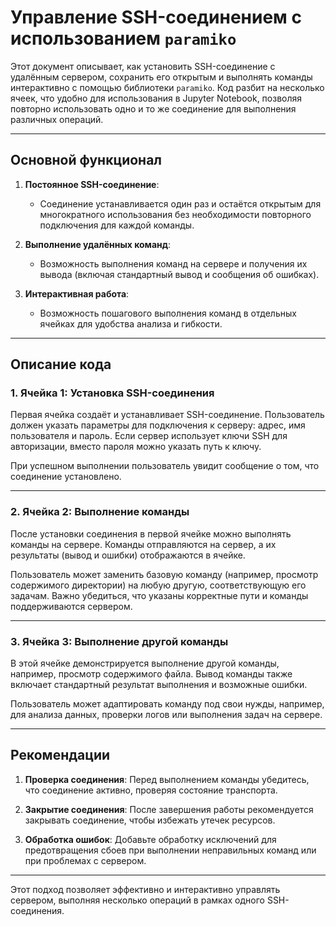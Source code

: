# Управление SSH-соединением с использованием `paramiko`

Этот документ описывает, как установить SSH-соединение с удалённым сервером, сохранить его открытым и выполнять команды интерактивно с помощью библиотеки `paramiko`. Код разбит на несколько ячеек, что удобно для использования в Jupyter Notebook, позволяя повторно использовать одно и то же соединение для выполнения различных операций.

---

## Основной функционал

1. **Постоянное SSH-соединение**:
   - Соединение устанавливается один раз и остаётся открытым для многократного использования без необходимости повторного подключения для каждой команды.

2. **Выполнение удалённых команд**:
   - Возможность выполнения команд на сервере и получения их вывода (включая стандартный вывод и сообщения об ошибках).

3. **Интерактивная работа**:
   - Возможность пошагового выполнения команд в отдельных ячейках для удобства анализа и гибкости.

---

## Описание кода

### 1. Ячейка 1: Установка SSH-соединения

Первая ячейка создаёт и устанавливает SSH-соединение. Пользователь должен указать параметры для подключения к серверу: адрес, имя пользователя и пароль. Если сервер использует ключи SSH для авторизации, вместо пароля можно указать путь к ключу.

При успешном выполнении пользователь увидит сообщение о том, что соединение установлено.

---

### 2. Ячейка 2: Выполнение команды

После установки соединения в первой ячейке можно выполнять команды на сервере. Команды отправляются на сервер, а их результаты (вывод и ошибки) отображаются в ячейке.

Пользователь может заменить базовую команду (например, просмотр содержимого директории) на любую другую, соответствующую его задачам. Важно убедиться, что указаны корректные пути и команды поддерживаются сервером.

---

### 3. Ячейка 3: Выполнение другой команды

В этой ячейке демонстрируется выполнение другой команды, например, просмотр содержимого файла. Вывод команды также включает стандартный результат выполнения и возможные ошибки.

Пользователь может адаптировать команду под свои нужды, например, для анализа данных, проверки логов или выполнения задач на сервере.

---

## Рекомендации

1. **Проверка соединения**:
   Перед выполнением команды убедитесь, что соединение активно, проверяя состояние транспорта.

2. **Закрытие соединения**:
   После завершения работы рекомендуется закрывать соединение, чтобы избежать утечек ресурсов.

3. **Обработка ошибок**:
   Добавьте обработку исключений для предотвращения сбоев при выполнении неправильных команд или при проблемах с сервером.

---

Этот подход позволяет эффективно и интерактивно управлять сервером, выполняя несколько операций в рамках одного SSH-соединения.


